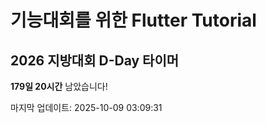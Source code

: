# 기능대회를 위한 Flutter Tutorial 

## 2026 지방대회 D-Day 타이머
<!-- D-DAY-START -->
**179일 20시간** 남았습니다!

마지막 업데이트: 2025-10-09 03:09:31
<!-- D-DAY-END -->